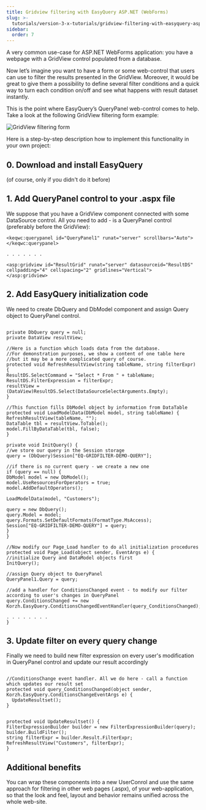 ```yaml
---
title: Gridview filtering with EasyQuery ASP.NET (WebForms)
slug: >-
  tutorials/version-3-x-tutorials/gridview-filtering-with-easyquery-aspnet-webforms
sidebar:
  order: 7
---
```

A very common use-case for ASP.NET WebForms application: you have a webpage with a GridView control populated from a database.

Now let’s imagine you want to have a form or some web-control that users can use to filter the results presented in the GridView. Moreover, it would be great to give them a possibility to define several filter conditions and a quick way to turn each condition on/off and see what happens with result dataset instantly.

This is the point where EasyQuery’s QueryPanel web-control comes to help. Take a look at the following GridView filtering form example:

![GridView filtering form](/easyquery/docs/images/eq-grid-filtering01.png)

Here is a step-by-step description how to implement this functionality in your own project:

## 0. Download and install EasyQuery
(of course, only if you didn't do it before)

## 1. Add QueryPanel control to your .aspx file

We suppose that you have a GridView component connected with some DataSource control. All you need to add - is a QueryPanel control (preferably before the GridView):

<pre><code class="html">&lt;keqwc:querypanel id="QueryPanel1" runat="server" scrollbars="Auto"&gt;
&lt;/keqwc:querypanel&gt;

. . . . . . .

&lt;asp:gridview id="ResultGrid" runat="server" datasourceid="ResultDS" cellpadding="4" cellspacing="2" gridlines="Vertical"&gt;
&lt;/asp:gridview&gt;
</code></pre>

## 2. Add EasyQuery initialization code
We need to create DbQuery and DbModel component and assign Query object to QueryPanel control.
  
<pre><code class="cs">
private DbQuery query = null;
private DataView resultView;

//Here is a function which loads data from the database.
//For demonstration purposes, we show a content of one table here
//but it may be a more complicated query of course.
protected void RefreshResultView(string tableName, string filterExpr) {
ResultDS.SelectCommand = "Select * From " + tableName;
ResultDS.FilterExpression = filterExpr;
resultView = (DataView)ResultDS.Select(DataSourceSelectArguments.Empty);
}

//This function fills DbModel object by information from DataTable
protected void LoadModelData(DbModel model, string tableName) {
RefreshResultView(tableName, "");
DataTable tbl = resultView.ToTable();
model.FillByDataTable(tbl, false);
}

private void InitQuery() {
//we store our query in the Session storage
query = (DbQuery)Session["EQ-GRIDFILTER-DEMO-QUERY"];

//if there is no current query - we create a new one
if (query == null) {
DbModel model = new DbModel();
model.UseResourcesForOperators = true;
model.AddDefaultOperators();

LoadModelData(model, "Customers");

query = new DbQuery();
query.Model = model;
query.Formats.SetDefaultFormats(FormatType.MsAccess);
Session["EQ-GRIDFILTER-DEMO-QUERY"] = query;
}
}

//Now modify our Page_Load handler to do all initialization procedures
protected void Page_Load(object sender, EventArgs e) {
//initialize Query and DataModel objects first
InitQuery();

//assign Query object to QueryPanel
QueryPanel1.Query = query;

//add a handler for ConditionsChanged event - to modify our filter according to user's changes in QueryPanel
query.ConditionsChanged += new Korzh.EasyQuery.ConditionsChangedEventHandler(query_ConditionsChanged);

. . . . . . . .
}
</code></pre>
## 3. Update filter on every query change</h2>
Finally we need to build new filter expression on every user's modification in QueryPanel control and update our result accordingly

<pre><code class="cs">
//ConditionsChange event handler. All we do here - call a function which updates our result set
protected void query_ConditionsChanged(object sender, Korzh.EasyQuery.ConditionsChangeEventArgs e) {
  UpdateResultset();
}


protected void UpdateResultset() {
FilterExpressionBuilder builder = new FilterExpressionBuilder(query);
builder.BuildFilter();
string filterExpr = builder.Result.FilterExpr;
RefreshResultView("Customers", filterExpr);
}
</code></pre>

## Additional benefits
You can wrap these components into a new UserConrol and use the same approach for filtering in other web pages (.aspx), of your web-application, so that the look and feel, layout and behavior remains unified across the whole web-site.
